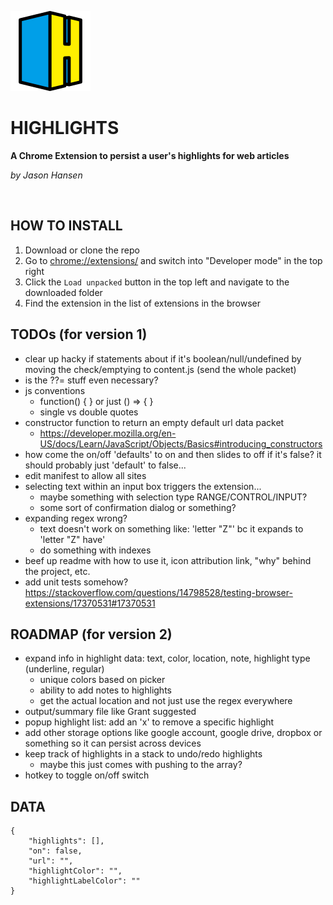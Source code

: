 ![highlights](/images/icon-128x128-h.png)

# HIGHLIGHTS
**A Chrome Extension to persist a user's highlights for web articles**

*by Jason Hansen*

&nbsp;

## HOW TO INSTALL
1. Download or clone the repo
2. Go to [chrome://extensions/](chrome://extensions/) and switch into "Developer mode" in the top right
3. Click the `Load unpacked` button in the top left and navigate to the downloaded folder
4. Find the extension in the list of extensions in the browser

## TODOs (for version 1)
- clear up hacky if statements about if it's boolean/null/undefined by moving the check/emptying to content.js (send the whole packet)
- is the ??= stuff even necessary?
- js conventions
    - function() { } or just () => { }
    - single vs double quotes
- constructor function to return an empty default url data packet
    - https://developer.mozilla.org/en-US/docs/Learn/JavaScript/Objects/Basics#introducing_constructors
- how come the on/off 'defaults' to on and then slides to off if it's false? it should probably just 'default' to false...
- edit manifest to allow all sites
- selecting text within an input box triggers the extension...
    - maybe something with selection type RANGE/CONTROL/INPUT?
    - some sort of confirmation dialog or something?
- expanding regex wrong?
    - text doesn't work on something like: 'letter "Z"' bc it expands to 'letter "Z" have'
    - do something with indexes
- beef up readme with how to use it, icon attribution link, "why" behind the project, etc.
- add unit tests somehow? https://stackoverflow.com/questions/14798528/testing-browser-extensions/17370531#17370531

## ROADMAP (for version 2)
- expand info in highlight data: text, color, location, note, highlight type (underline, regular)
    - unique colors based on picker
    - ability to add notes to highlights
    - get the actual location and not just use the regex everywhere
- output/summary file like Grant suggested
- popup highlight list: add an 'x' to remove a specific highlight
- add other storage options like google account, google drive, dropbox or something so it can persist across devices
- keep track of highlights in a stack to undo/redo highlights
    - maybe this just comes with pushing to the array?
- hotkey to toggle on/off switch

## DATA
```
{
    "highlights": [],
    "on": false,
    "url": "",
    "highlightColor": "",
    "highlightLabelColor": ""
}
```